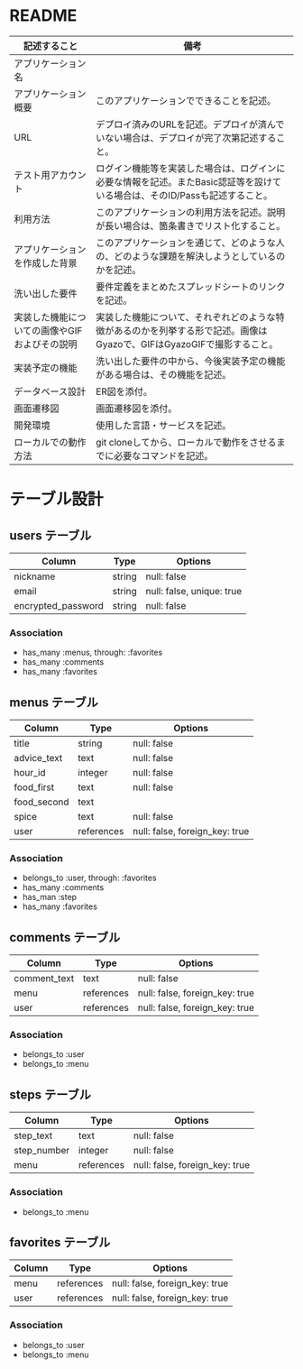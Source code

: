 # README

|記述すること|備考|
|----|----|
|アプリケーション名| |
|アプリケーション概要|このアプリケーションでできることを記述。|
|URL|デプロイ済みのURLを記述。デプロイが済んでいない場合は、デプロイが完了次第記述すること。|
|テスト用アカウント|ログイン機能等を実装した場合は、ログインに必要な情報を記述。またBasic認証等を設けている場合は、そのID/Passも記述すること。|
|利用方法|このアプリケーションの利用方法を記述。説明が長い場合は、箇条書きでリスト化すること。|
|アプリケーションを作成した背景|このアプリケーションを通じて、どのような人の、どのような課題を解決しようとしているのかを記述。|
|洗い出した要件|要件定義をまとめたスプレッドシートのリンクを記述。|
|実装した機能についての画像やGIFおよびその説明|実装した機能について、それぞれどのような特徴があるのかを列挙する形で記述。画像はGyazoで、GIFはGyazoGIFで撮影すること。|
|実装予定の機能|洗い出した要件の中から、今後実装予定の機能がある場合は、その機能を記述。|
|データベース設計|ER図を添付。|
|画面遷移図|画面遷移図を添付。|
|開発環境|使用した言語・サービスを記述。|
|ローカルでの動作方法|git cloneしてから、ローカルで動作をさせるまでに必要なコマンドを記述。|



# テーブル設計

## users テーブル

| Column             | Type   | Options                   |
| ------------------ | ------ | ------------------------- |
| nickname           | string | null: false               |
| email              | string | null: false, unique: true |
| encrypted_password | string | null: false               |


### Association
- has_many :menus, through: :favorites
- has_many :comments
- has_many :favorites


## menus テーブル

| Column      | Type       | Options                        |
| ----------- | ---------- | ------------------------------ |
| title       | string     | null: false                    |
| advice_text | text       | null: false                    |
| hour_id     | integer    | null: false                    |
| food_first  | text       | null: false                    |
| food_second | text       |                                |
| spice       | text       | null: false                    |
| user        | references | null: false, foreign_key: true |

### Association
- belongs_to :user, through: :favorites
- has_many :comments
- has_man :step
- has_many :favorites

## comments テーブル

| Column       | Type       | Options                        |
| ------------ | ---------- | ------------------------------ |
| comment_text | text       | null: false                    |
| menu         | references | null: false, foreign_key: true |
| user         | references | null: false, foreign_key: true |

### Association
- belongs_to :user
- belongs_to :menu

## steps テーブル

| Column       | Type       | Options                        |
| ------------ | ---------- | ------------------------------ |
| step_text    | text       | null: false                    |
| step_number  | integer    | null: false                    |
| menu         | references | null: false, foreign_key: true |

### Association
- belongs_to :menu


## favorites テーブル

| Column        | Type       | Options                        |
| ------------- | ---------- | ------------------------------ |
| menu          | references | null: false, foreign_key: true |
| user          | references | null: false, foreign_key: true |

### Association
- belongs_to :user
- belongs_to :menu